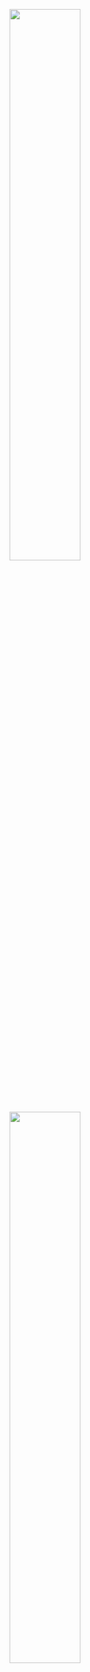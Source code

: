 <p align="center">
  <img height="50%" width="auto" src ="https://github-readme-stats.vercel.app/api?username=Louaq&show_icons=true&count_private=true&theme=darcula&hide_border=true&hide=issues,contribs&bg_color=00000000">
  <img height="50%" width="auto" src ="https://github-readme-stats.vercel.app/api/top-langs/?username=Louaq&layout=compact&hide_border=true&theme=darcula&bg_color=00000000&langs_count=6&hide=jupyter%20notebook,tex,css,php&exclude_repo=Pacman-AI">
  <br>
  <br>
</p>



<h1 align='center'> Hi! :wave:</h1>
<p align='center'>
I'm Louaq.
</p>
<p align='center'>For enquiries, reach out <a href="yang_syy@qq.com">yang_syy@qq.com</a> or over on <a href="https://shokop.netlify.app/">Website</a>.</p>
<p align="center">
<img alt="NPM License" src="https://img.shields.io/npm/l/%40algolia%2Fclient-search">
<img alt="GitHub forks" src="https://img.shields.io/github/forks/Louaq/shokax">
</p>
<!-- SHIELD GROUP -->
<h1 align='center'><i>Stay here!</i></h1>
